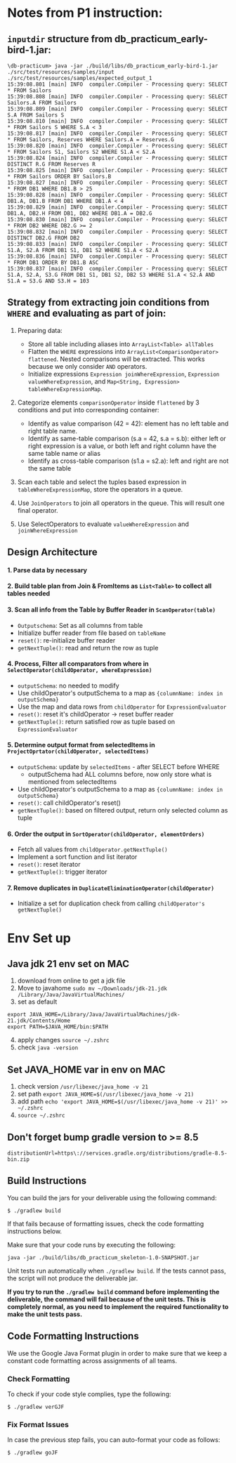 # Notes from P1 instruction:

## `inputdir` structure from db_practicum_early-bird-1.jar:
  ```
  \db-practicum> java -jar ./build/libs/db_practicum_early-bird-1.jar ./src/test/resources/samples/input ./src/test/resources/samples/expected_output_1
  15:39:08.801 [main] INFO  compiler.Compiler - Processing query: SELECT * FROM Sailors
  15:39:08.808 [main] INFO  compiler.Compiler - Processing query: SELECT Sailors.A FROM Sailors
  15:39:08.809 [main] INFO  compiler.Compiler - Processing query: SELECT S.A FROM Sailors S
  15:39:08.810 [main] INFO  compiler.Compiler - Processing query: SELECT * FROM Sailors S WHERE S.A < 3
  15:39:08.817 [main] INFO  compiler.Compiler - Processing query: SELECT * FROM Sailors, Reserves WHERE Sailors.A = Reserves.G
  15:39:08.820 [main] INFO  compiler.Compiler - Processing query: SELECT * FROM Sailors S1, Sailors S2 WHERE S1.A < S2.A
  15:39:08.824 [main] INFO  compiler.Compiler - Processing query: SELECT DISTINCT R.G FROM Reserves R
  15:39:08.825 [main] INFO  compiler.Compiler - Processing query: SELECT * FROM Sailors ORDER BY Sailors.B
  15:39:08.827 [main] INFO  compiler.Compiler - Processing query: SELECT * FROM DB1 WHERE DB1.B > 25
  15:39:08.828 [main] INFO  compiler.Compiler - Processing query: SELECT DB1.A, DB1.B FROM DB1 WHERE DB1.A < 4
  15:39:08.829 [main] INFO  compiler.Compiler - Processing query: SELECT DB1.A, DB2.H FROM DB1, DB2 WHERE DB1.A = DB2.G
  15:39:08.830 [main] INFO  compiler.Compiler - Processing query: SELECT * FROM DB2 WHERE DB2.G >= 2
  15:39:08.832 [main] INFO  compiler.Compiler - Processing query: SELECT DISTINCT DB2.G FROM DB2
  15:39:08.833 [main] INFO  compiler.Compiler - Processing query: SELECT S1.A, S2.A FROM DB1 S1, DB1 S2 WHERE S1.A < S2.A
  15:39:08.836 [main] INFO  compiler.Compiler - Processing query: SELECT * FROM DB1 ORDER BY DB1.B ASC
  15:39:08.837 [main] INFO  compiler.Compiler - Processing query: SELECT S1.A, S2.A, S3.G FROM DB1 S1, DB1 S2, DB2 S3 WHERE S1.A < S2.A AND S1.A = S3.G AND S3.H = 103
  ```
## Strategy from extracting join conditions from `WHERE` and evaluating as part of join:

  1. Preparing data:
     - Store all table including aliases into `ArrayList<Table> allTables`
     - Flatten the `WHERE` expressions into `ArrayList<ComparisonOperator> flattened`. Nested comparisons will be extracted. This works because we only consider `AND` operators.
     - Initialize expressions `Expression joinWhereExpression`, `Expression valueWhereExpression`, and `Map<String, Expression> tableWhereExpressionMap`.
  2. Categorize elements `comparisonOperator` inside `flattened` by 3 conditions and put into corresponding container:
     - Identify as value comparison (42 = 42): element has no left table and right table name.
     - Identify as same-table comparison (s.a = 42, s.a = s.b): either left or right expression is a value, or both left and right column have the same table name or alias
     - Identify as cross-table comparison (s1.a = s2.a): left and right are not the same table

  3. Scan each table and select the tuples based expression in `tableWhereExpressionMap`, store the operators in a queue.

  4. Use `JoinOperators` to join all operators in the queue. This will result one final operator.
  5. Use SelectOperators to evaluate `valueWhereExpression` and `joinWhereExpression`

## Design Architecture

#### 1. **Parse** data by necessary

#### 2. **Build table plan from Join & FromItems** as `List<Table>` to collect all tables needed

#### 3. **Scan all info from the Table by Buffer Reader** in `ScanOperator(table)`

- `Outputschema`: Set as all columns from table
- Initialize buffer reader from file based on `tableName`
- `reset()`: re-initialize buffer reader
- `getNextTuple()`: read and return the row as tuple

#### 4. **Process, Filter all comparators from where** in `SelectOperator(childOperator, whereExpression)`

- `outputSchema`: no needed to modify
- Use childOperator's outputSchema to a map as `{columnName: index in outputSchema}`
- Use the map and data rows from `childOperator` for `ExpressionEvaluator`
- `reset()`: reset it's childOperator -> reset buffer reader
- `getNextTuple()`: return satisfied row as tuple based on `ExpressionEvaluator`

#### 5. **Determine output format from selectedItems** in `ProjectOprtator(childOperator, selectedItems)`

- `outputSchema`: update by `selectedItems` - after SELECT before WHERE
  - outputSchema had ALL columns before, now only store what is mentioned from selectedItems
- Use childOperator's outputSchema to a map as `{columnName: index in outputSchema}`
- `reset()`: call childOperator's reset()
- `getNextTuple()`: based on filtered output, return only selected column as tuple

#### 6. **Order the output** in `SortOperator(childOperator, elementOrders)`

- Fetch all values from `childOperator.getNextTuple()`
- Implement a sort function and list iterator
- `reset()`: reset iterator
- `getNextTuple()`: trigger iterator

#### 7. **Remove duplicates** in `DuplicateEliminationOperator(childOperator)`

- Initialize a set for duplication check from calling `childOperator's getNextTuple()`

# Env Set up

## Java jdk 21 env set on MAC

1. download from online to get a jdk file
2. Move to javahome `sudo mv ~/Downloads/jdk-21.jdk /Library/Java/JavaVirtualMachines/`
3. set as default

```
export JAVA_HOME=/Library/Java/JavaVirtualMachines/jdk-21.jdk/Contents/Home
export PATH=$JAVA_HOME/bin:$PATH
```

4. apply changes `source ~/.zshrc`
5. check `java -version`

## Set JAVA_HOME var in env on MAC

1. check version `/usr/libexec/java_home -v 21`
2. set path `export JAVA_HOME=$(/usr/libexec/java_home -v 21)`
3. add path `echo 'export JAVA_HOME=$(/usr/libexec/java_home -v 21)' >> ~/.zshrc`
4. `source ~/.zshrc`

## Don't forget bump gradle version to >= 8.5

`distributionUrl=https\://services.gradle.org/distributions/gradle-8.5-bin.zip`

## Build Instructions

You can build the jars for your deliverable using the following command:

`$ ./gradlew build`

If that fails because of formatting issues, check the code formatting instructions below.

Make sure that your code runs by executing the following:

`java -jar ./build/libs/db_practicum_skeleton-1.0-SNAPSHOT.jar`

Unit tests run automatically when `./gradlew build`. If the tests cannot pass, the script will not produce
the deliverable jar.

**If you try to run the `./gradlew build` command before implementing the deliverable, the command will fail because
of the unit tests. This is completely normal, as you need to implement the required functionality to make the
unit tests pass.**

## Code Formatting Instructions

We use the Google Java Format plugin in order to make sure that we keep a constant code formatting across assignments
of all teams.

### Check Formatting

To check if your code style complies, type the following:

`$ ./gradlew verGJF`

### Fix Format Issues

In case the previous step fails, you can auto-format your code as follows:

`$ ./gradlew goJF`

